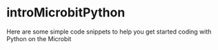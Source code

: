 # introMicrobitPython
Here are some simple code snippets to help you get started coding with Python on the Microbit
